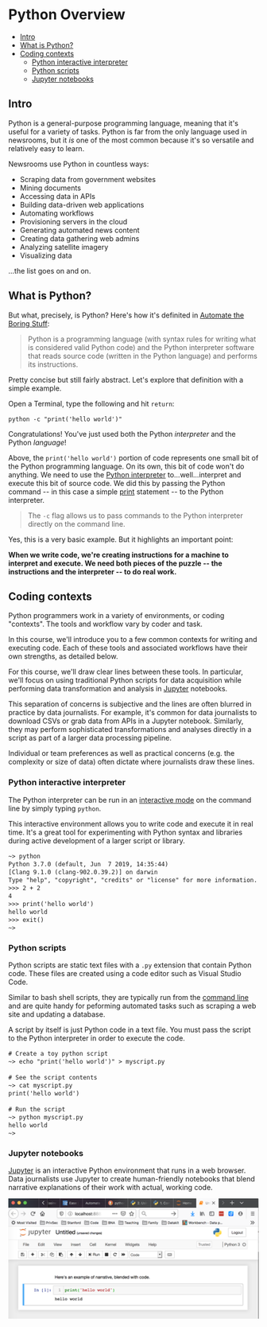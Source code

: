 # Python Overview

- [Intro](#intro)
- [What is Python?](#what-is-python)
- [Coding contexts](#coding-contents)
  - [Python interactive interpreter](#python-interactive-interpreter)
  - [Python scripts](#python-scripts)
  - [Jupyter notebooks](#jupyter-notebooks)


## Intro

Python is a general-purpose programming language, meaning that it's useful for a variety of tasks. Python is far from the only language used in newsrooms, but it *is* one of the most common because it's so versatile and relatively easy to learn.

Newsrooms use Python in countless ways:

* Scraping data from government websites
* Mining documents
* Accessing data in APIs 
* Building data-driven web applications
* Automating workflows
* Provisioning servers in the cloud
* Generating automated news content
* Creating data gathering web admins
* Analyzing satellite imagery
* Visualizing data

...the list goes on and on.

## What is Python?

But what, precisely, is Python? Here's how it's definited in [Automate the Boring Stuff](https://automatetheboringstuff.com/2e/chapter0/):

> Python is a programming language (with syntax rules for writing what is considered valid Python code) and the Python interpreter software that reads source code (written in the Python language) and performs its instructions.

Pretty concise but still fairly abstract. Let's explore that definition with a simple example.

Open a Terminal, type the following and hit `return`:

```
python -c "print('hello world')"
```

Congratulations! You've just used both the Python *interpreter* and the Python *language*! 

Above, the `print('hello world')` portion of code represents one small bit of the Python programming language. On its own, this bit of code won't do anything. We need to use the [Python interpreter](https://docs.python.org/3/tutorial/interpreter.html) to...well...interpret and execute this bit of source code. We did this by passing the Python command -- in this case a simple [print](https://docs.python.org/3.5/library/functions.html#print) statement -- to the Python interpreter. 

> The `-c` flag allows us to pass commands to the Python interpreter directly on the command line.

Yes, this is a very basic example. But it highlights an important point: 

**When we write code, we're creating instructions for a machine to interpret and execute. We need both pieces of the puzzle -- the instructions and the interpreter -- to do real work.**

## Coding contexts 

Python programmers work in a variety of environments, or coding "contexts". The tools and workflow vary by coder and task.

In this course, we'll introduce you to a few common contexts for writing and executing code. Each of these tools and associated workflows have their own strengths, as detailed below. 

For this course, we'll draw clear lines between these tools. In particular, we'll focus on using traditional Python scripts for data acquisition while performing data transformation and analysis in [Jupyter][] notebooks.

This separation of concerns is subjective and the lines are often blurred in practice by data journalists. For example, it's common for data journalists to download CSVs or grab data from APIs in a Jupyter notebook. Similarly, they may perform sophisticated transformations and analyses directly in a script as part of a larger data processing pipeline.

Individual or team preferences as well as practical concerns (e.g. the complexity or size of data) often dictate where journalists draw these lines.

### Python interactive interpreter

The Python interpreter can be run in an [interactive mode](https://docs.python.org/3/tutorial/interpreter.html#interactive-mode) on the command line by simply typing `python`.

This interactive environment allows you to write code and execute it in real time. It's a great tool for experimenting with Python syntax and libraries during active development of a larger script or library.

```
~> python
Python 3.7.0 (default, Jun  7 2019, 14:35:44)
[Clang 9.1.0 (clang-902.0.39.2)] on darwin
Type "help", "copyright", "credits" or "license" for more information.
>>> 2 + 2
4
>>> print('hello world')
hello world
>>> exit()
~>
```

### Python scripts

Python scripts are static text files with a `.py` extension that contain Python code. These files are created using a code editor such as Visual Studio Code. 

Similar to bash shell scripts, they are typically run from the [command line](https://docs.python.org/3/using/cmdline.html#command-line) and are quite handy for peforming automated tasks such as scraping a web site and updating a database. 

A script by itself is just Python code in a text file. You must pass the script to the Python interpreter in order to execute the code.

```
# Create a toy python script
~> echo "print('hello world')" > myscript.py

# See the script contents
~> cat myscript.py
print('hello world')

# Run the script
~> python myscript.py
hello world
~>
```


### Jupyter notebooks

[Jupyter][] is an interactive Python environment that runs in a web browser. Data journalists use Jupyter to create human-friendly notebooks that blend narrative explanations of their work with actual, working code.

![jupyter example](../../static/jupyter_demo.png)

[Jupyter]: https://jupyter.org/

